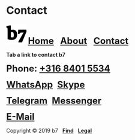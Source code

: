 # Contact
<img alt="b7" width="54" height="54" src="b7.svg"> <strong><font size="5"><a href="https://b7.github.io">Home</a> &nbsp; <a href="https://b7.github.io/about">About</a> &nbsp; <a href="https://b7.github.io/contact">Contact</a></font></strong>

**Tab a link to contact b7**

<strong><font size="5">Phone: <a href="tel:+31684015534">+316 8401 5534</a></font></strong>

<strong><font size="5"><a href="https://wa.me/31684015534?text=b7" target="_blank">WhatsApp</a></font></strong> &nbsp; <strong><font size="5"><a href="https://join.skype.com/invite/nDhWzpwNCmpK" target="_blank">Skype</a></font></strong>

<strong><font size="5"><a href="https://t.me/b7git" target="_blank">Telegram</a></font></strong> &nbsp; <strong><font size="5"><a href="https://m.me/b7git" target="_blank">Messenger</a></font></strong>

<strong><font size="5"><a href="mailto:b7.github@gmail.com" target="_blank">E-Mail</a></font></strong>

Copyright © 2019 b7 &nbsp; <strong><a href="https://b7.github.io/find">Find</a></strong> &nbsp; <strong><a href="https://b7.github.io/legal">Legal</a></strong>
